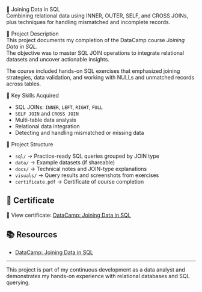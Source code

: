 🔗 Joining Data in SQL  
Combining relational data using INNER, OUTER, SELF, and CROSS JOINs, plus techniques for handling mismatched and incomplete records.

🧠 Project Description  
This project documents my completion of the DataCamp course *Joining Data in SQL*.  
The objective was to master SQL JOIN operations to integrate relational datasets and uncover actionable insights.

The course included hands-on SQL exercises that emphasized joining strategies, data validation, and working with NULLs and unmatched records across tables.

🧰 Key Skills Acquired  
- SQL JOINs: `INNER`, `LEFT`, `RIGHT`, `FULL`  
- `SELF JOIN` and `CROSS JOIN`  
- Multi-table data analysis  
- Relational data integration  
- Detecting and handling mismatched or missing data  

📁 Project Structure  
- `sql/` → Practice-ready SQL queries grouped by JOIN type  
- `data/` → Example datasets (if shareable)  
- `docs/` → Technical notes and JOIN-type explanations  
- `visuals/` → Query results and screenshots from exercises  
- `certificate.pdf` → Certificate of course completion


## 📄 Certificate

🔗 View certificate: [DataCamp: Joining Data in SQL](https://www.datacamp.com/statement-of-accomplishment/course/3d78541dca3375aba630b95f0fe8e01ee0112f4c?raw=1)

## 📚 Resources

- [DataCamp: Joining Data in SQL](https://www.datacamp.com/courses/joining-data-in-sql)

---

This project is part of my continuous development as a data analyst and demonstrates my hands-on experience with relational databases and SQL querying.
